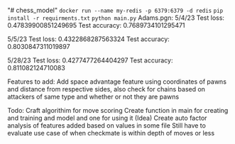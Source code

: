 "# chess_model" 
```docker run --name my-redis -p 6379:6379 -d redis```
```pip install -r requirments.txt```
```python main.py```
Adams.pgn:
5/4/23
Test loss: 0.47839900851249695
Test accuracy: 0.7689734101295471

5/5/23
Test loss: 0.4322868287563324
Test accuracy: 0.8030847311019897

5/28/23
Test loss: 0.4277477264404297
Test accuracy: 0.811082124710083

Features to add:
Add space advantage feature using coordinates of pawns and distance from respective sides, also check for chains based on attackers of same type and whether or not they are pawns

Todo:
Craft algorithim for move scoring
Create function in main for creating and training and model and one for using it
(Idea) Create auto factor analysis of features added based on values in some file
Still have to evaluate use case of when checkmate is within depth of moves or less